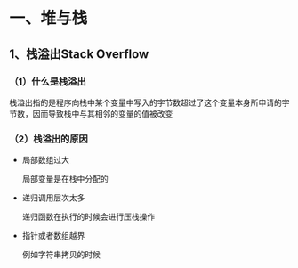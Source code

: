 # 一、堆与栈

## 1、栈溢出Stack Overflow

### （1）什么是栈溢出

栈溢出指的是程序向栈中某个变量中写入的字节数超过了这个变量本身所申请的字节数，因而导致栈中与其相邻的变量的值被改变

### （2）栈溢出的原因

- 局部数组过大

  局部变量是在栈中分配的

- 递归调用层次太多

  递归函数在执行的时候会进行压栈操作

- 指针或者数组越界

  例如字符串拷贝的时候
